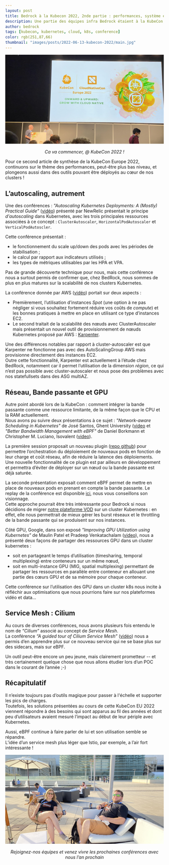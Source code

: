 ```yaml
---
layout: post
title: Bedrock à la Kubecon 2022, 2nde partie : performances, système et réseau
description: Une partie des équipes infra Bedrock étaient à la KubeCon 2022, voici leur retour d'expérience.
author: bedrock
tags: [kubecon, kubernetes, cloud, k8s, conference]
color: rgb(251,87,66)
thumbnail: "images/posts/2022-06-13-kubecon-2022/main.jpg"
---
```


!["KubeCon 2022 part1"](/images/posts/2022-06-13-kubecon-2022/part2.jpg)
<center><i>Ca va commencer, @ KubeCon 2022 !</i></center>

Pour ce second article de synthèse de la KubeCon Europe 2022, continuons sur le thème des performances, peut-être plus bas niveau, 
et plongeons aussi dans des outils pouvant être déployés au cœur de nos clusters !


## L’autoscaling, autrement

Une des conférences : *"Autoscaling Kubernetes Deployments: A (Mostly) Practical Guide"* ([vidéo](https://www.youtube.com/watch?v=n8t_hbchQcc)) présenté par NewRelic présentait le principe *d'autoscaling* dans Kubernetes, avec les trois principales ressources associées à ce concept : `ClusterAutoscaler`, `HorizontalPodAutoscaler` et `VerticalPodAutoscler`.

Cette conférence présentait :

 * le fonctionnement du scale up/down des pods avec les périodes de stabilisation ;
 * le calcul par rapport aux indicateurs utilisés ;
 * les types de métriques utilisables par les HPA et VPA.

Pas de grande découverte technique pour nous, mais cette conférence nous a surtout permis de confirmer que, chez BedRock, 
nous sommes de plus en plus matures sur la scalabilité de nos clusters Kubernetes.

La conférence donnée par AWS ([vidéo](https://www.youtube.com/watch?v=UBb8wbfSc34)) portait sur deux aspects :

 * Premièrement, l’utilisation d’instances *Spot* (une option à ne pas négliger si vous souhaitez fortement réduire vos coûts de *compute*) et les bonnes pratiques à mettre en place en utilisant ce type d’instances EC2.
 * Le second traitait de la scalabilité des nœuds avec ClusterAutoscaler mais présentait un nouvel outil de provisionnement de nœuds Kubernetes proposé par AWS : [Karpenter](https://karpenter.sh/).

Une des différences notables par rapport à cluster-autoscaler est que Karpenter ne fonctionne pas avec des AutoScalingGroup AWS 
mais provisionne directement des instances EC2.  
Outre cette fonctionnalité, Karpenter est actuellement à l’étude chez BedRock, notamment car il permet l’utilisation de la 
dimension *région*, ce qui n’est pas possible avec cluster-autoscaler et nous pose des problèmes avec nos statefullsets dans des ASG multiAZ.


## Réseau, Bande passante et GPU

Autre point abordé lors de la KubeCon : comment intégrer la bande passante comme une ressource limitante, de la même façon que le CPU et la RAM actuellement.  
Nous avons pu suivre deux présentations à ce sujet : *"Network-aware Scheduling in Kubernetes"* de José Santos, Ghent University ([video](https://www.youtube.com/watch?v=E4cP275_OCs) et *"Better Bandwidth Management with eBPF"* de Daniel Borkmann et Christopher M. Luciano, Isovalent ([video](https://www.youtube.com/watch?v=QTSS6ktK8hY)).

La première session proposait un nouveau plugin ([repo github](https://github.com/kubernetes-sigs/scheduler-plugins/tree/master/kep/260-network-aware-scheduling)) pour permettre l’orchestration du déploiement de nouveaux pods en fonction de leur charge et coût réseau, afin de réduire la latence des déploiements.  
Une nouvelle fonctionnalité de ce plugin est par ailleurs en développement et permettra d’éviter de déployer sur un nœud ou la bande passante est déjà saturée.

La seconde présentation exposait comment eBPF permet de mettre en place de nouveaux pods en prenant en compte la bande passante. Le replay de la conférence est disponible [ici](https://www.youtube.com/watch?v=QTSS6ktK8hY), nous vous conseillons son visionnage.  
Cette approche pourrait être très intéressante pour Bedrock si nous décidions de migrer [notre plateforme VOD](https://tech.bedrockstreaming.com/2021/12/15/scaling-bedrock-video-delivery-to-50-million-users.html) sur un cluster Kubernetes : en effet, elle nous permettrait de mieux gérer les burst réseaux et le throttling de la bande passante qui se produisent sur nos instances.

Côté GPU, Google, dans son exposé *"Improving GPU Utilization using Kubernetes"* de Maulin Patel et Pradeep Venkatachalam ([video](https://www.youtube.com/watch?v=X876kr-LkPA)), nous a présenté deux façons de partager des ressources GPU dans un cluster kubernetes :

 * soit en partageant le temps d’utilisation (timesharing, temporal multiplexing) entre conteneurs sur un même nœud,
 * soit en multi-instance GPU (MIG, spatial multiplexing) permettant de partager les ressources en parallèle entre conteneur en allouant une partie des cœurs GPU et de sa mémoire pour chaque conteneur.

Cette conférence sur l’utilisation des GPU dans un cluster k8s nous incite à réfléchir aux optimisations que nous pourrions faire sur nos plateformes vidéo et data…


## Service Mesh : Cilium

Au cours de diverses conférences, nous avons plusieurs fois entendu le nom de *“Cilium”* associé au concept de *Service Mesh*.  
La conférence *“A guided tour of Cilium Service Mesh”* ([vidéo](https://www.youtube.com/watch?v=e10kDBEsZw4)) nous a permis d’en apprendre plus sur ce nouveau service qui ne se base plus sur des sidecars, mais sur eBPF.

Un outil peut-être encore un peu jeune, mais clairement prometteur -- et très certainement quelque chose que nous allons étudier lors d’un POC dans le courant de l’année ;-)


## Récapitulatif

Il n’existe toujours pas d’outils magique pour passer à l'échelle et supporter les pics de charges.  
Toutefois, les solutions présentées au cours de cette KubeCon EU 2022 viennent répondre à des besoins qui sont apparus au fil des années et dont peu d’utilisateurs avaient mesuré l’impact au début de leur périple avec Kubernetes.

Aussi, eBPF continue à faire parler de lui et son utilisation semble se répandre.  
L’idée d’un service mesh plus léger que Istio, par exemple, a l’air fort intéressante !


!["Instant détente pour débriefer de la seconde journée de la KubeCon 2022"](/images/posts/2022-06-13-kubecon-2022/end-part2.jpg)
<center><i>Rejoignez-nos équipes et venez vivre les prochaines conférences avec nous l’an prochain</i></center>
